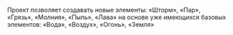 Проект позволяет создавать новые элементы: «Шторм», «Пар», «Грязь», «Молния», «Пыль», «Лава» на основе уже имеющихся базовых элементов: «Вода», «Воздух», «Огонь», «Земля»
